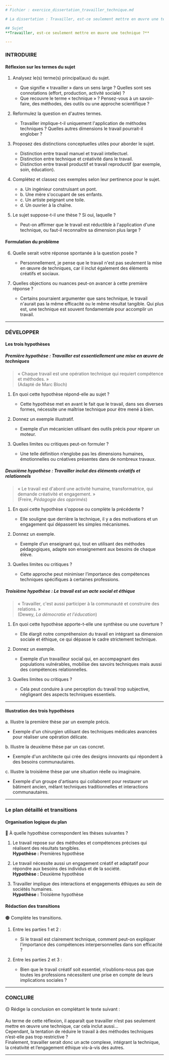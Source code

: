 ```yaml
---
# Fichier : exercice_dissertation_travailler_technique.md

# La dissertation : Travailler, est-ce seulement mettre en œuvre une technique ?

## Sujet
**Travailler, est-ce seulement mettre en œuvre une technique ?**

---
```


### INTRODUIRE

#### Réflexion sur les termes du sujet

1. Analysez le(s) terme(s) principal(aux) du sujet. 
   - Que signifie « travailler » dans un sens large ? Quelles sont ses connotations (effort, production, activité sociale) ?
   - Que recouvre le terme « technique » ? Pensez-vous à un savoir-faire, des méthodes, des outils ou une approche scientifique ?

2. Reformulez la question en d'autres termes.
   - Travailler implique-t-il uniquement l'application de méthodes techniques ? Quelles autres dimensions le travail pourrait-il englober ?

3. Proposez des distinctions conceptuelles utiles pour aborder le sujet.
   - Distinction entre travail manuel et travail intellectuel. 
   - Distinction entre technique et créativité dans le travail.
   - Distinction entre travail productif et travail reproductif (par exemple, soin, éducation).

4. Complétez et classez ces exemples selon leur pertinence pour le sujet.
   - a. Un ingénieur construisant un pont.
   - b. Une mère s'occupant de ses enfants.
   - c. Un artiste peignant une toile.
   - d. Un ouvrier à la chaîne.
   
5. Le sujet suppose-t-il une thèse ? Si oui, laquelle ?
   - Peut-on affirmer que le travail est réductible à l'application d'une technique, ou faut-il reconnaître sa dimension plus large ?

#### Formulation du problème

6. Quelle serait votre réponse spontanée à la question posée ?
   - Personnellement, je pense que le travail n'est pas seulement la mise en œuvre de techniques, car il inclut également des éléments créatifs et sociaux.

7. Quelles objections ou nuances peut-on avancer à cette première réponse ?
   - Certains pourraient argumenter que sans technique, le travail n'aurait pas la même efficacité ou le même résultat tangible. Qui plus est, une technique est souvent fondamentale pour accomplir un travail.

---

### DÉVELOPPER

#### Les trois hypothèses

##### Première hypothèse : Travailler est essentiellement une mise en œuvre de techniques

> « Chaque travail est une opération technique qui requiert compétence et méthodes. »  
> (Adapté de Marc Bloch)

1. En quoi cette hypothèse répond-elle au sujet ?
   - Cette hypothèse met en avant le fait que le travail, dans ses diverses formes, nécessite une maîtrise technique pour être mené à bien. 
   
2. Donnez un exemple illustratif.
   - Exemple d’un mécanicien utilisant des outils précis pour réparer un moteur.

3. Quelles limites ou critiques peut-on formuler ?
   - Une telle définition n’englobe pas les dimensions humaines, émotionnelles ou créatives présentes dans de nombreux travaux.

##### Deuxième hypothèse : Travailler inclut des éléments créatifs et relationnels

> « Le travail est d'abord une activité humaine, transformatrice, qui demande créativité et engagement. »  
> (Freire, *Pédagogie des opprimés*)

1. En quoi cette hypothèse s'oppose ou complète la précédente ?
   - Elle souligne que derrière la technique, il y a des motivations et un engagement qui dépassent les simples mécanismes. 

2. Donnez un exemple.
   - Exemple d’un enseignant qui, tout en utilisant des méthodes pédagogiques, adapte son enseignement aux besoins de chaque élève. 

3. Quelles limites ou critiques ?
   - Cette approche peut minimiser l’importance des compétences techniques spécifiques à certaines professions.

##### Troisième hypothèse : Le travail est un acte social et éthique

> « Travailler, c'est aussi participer à la communauté et construire des relations. »  
> (Dewey, *La démocratie et l'éducation*)

1. En quoi cette hypothèse apporte-t-elle une synthèse ou une ouverture ?
   - Elle élargit notre compréhension du travail en intégrant sa dimension sociale et éthique, ce qui dépasse le cadre strictement technique.

2. Donnez un exemple.
   - Exemple d’un travailleur social qui, en accompagnant des populations vulnérables, mobilise des savoirs techniques mais aussi des compétences relationnelles.

3. Quelles limites ou critiques ?
   - Cela peut conduire à une perception du travail trop subjective, négligeant des aspects techniques essentiels.

---

#### Illustration des trois hypothèses

a. Illustre la première thèse par un exemple précis.
   - Exemple d'un chirurgien utilisant des techniques médicales avancées pour réaliser une opération délicate.

b. Illustre la deuxième thèse par un cas concret.
   - Exemple d'un architecte qui crée des designs innovants qui répondent à des besoins communautaires.

c. Illustre la troisième thèse par une situation réelle ou imaginaire.
   - Exemple d'un groupe d'artisans qui collaborent pour restaurer un bâtiment ancien, mêlant techniques traditionnelles et interactions communautaires.

---

### Le plan détaillé et transitions

#### Organisation logique du plan

🔴 À quelle hypothèse correspondent les thèses suivantes ?

1. Le travail repose sur des méthodes et compétences précises qui réalisent des résultats tangibles.  
   **Hypothèse :** Premières hypothèse

2. Le travail nécessite aussi un engagement créatif et adaptatif pour répondre aux besoins des individus et de la société.  
   **Hypothèse :** Deuxième hypothèse

3. Travailler implique des interactions et engagements éthiques au sein de sociétés humaines.  
   **Hypothèse :** Troisième hypothèse

#### Rédaction des transitions

🟠 Complète les transitions.

1. Entre les parties 1 et 2 :  
   - Si le travail est clairement technique, comment peut-on expliquer l’importance des compétences interpersonnelles dans son efficacité ?
   
2. Entre les parties 2 et 3 :  
   - Bien que le travail créatif soit essentiel, n’oublions-nous pas que toutes les professions nécessitent une prise en compte de leurs implications sociales ?

---

### CONCLURE

🟡 Rédige la conclusion en complétant le texte suivant :

Au terme de cette réflexion, il apparaît que travailler n’est pas seulement mettre en œuvre une technique, car cela inclut aussi…  
Cependant, la tentation de réduire le travail à des méthodes techniques n’est-elle pas trop restrictive ?  
Finalement, travailler serait donc un acte complexe, intégrant la technique, la créativité et l’engagement éthique vis-à-vis des autres.

---